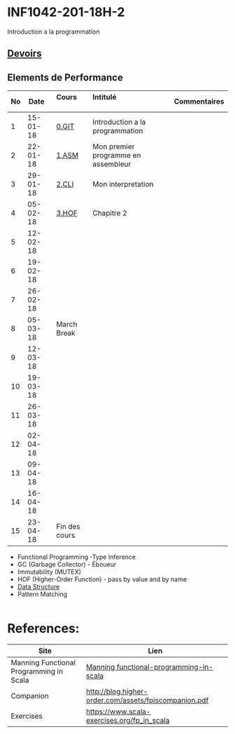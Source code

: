 # INF1042-201-18H-2

Introduction a la programmation

## [Devoirs](Devoirs)

## Elements de Performance

|No| Date   | Cours               | Intitulé                                |  Commentaires    |
|--|--------|:--------------------|:----------------------------------------|:-----------------|
| 1|15-01-18|[0.GIT](0.GIT)       | Introduction a la programmation         |                  |
| 2|22-01-18|[1.ASM](1.ASM)       | Mon premier programme en assembleur     |                  |
| 3|29-01-18|[2.CLI](2.CLI)       | Mon interpretation                      |                   |
| 4|05-02-18|[3.HOF](3.HOF)       | Chapitre 2                              |                  |
| 5|12-02-18|                     |                                         |                  |
| 6|19-02-18|                     |                                         |                  |
| 7|26-02-18|                     |                                         |                  |
| 8|05-03-18| March Break         |                                         |                  |
| 9|12-03-18|                     |                                         |                  |
|10|19-03-18|                     |                                         |                  |
|11|26-03-18|                     |                                         |                  |
|12|02-04-18|                     |                                         |                  |
|13|09-04-18|                     |                                         |                  |
|14|16-04-18|                     |                                         |                  |
|15|23-04-18| Fin des cours       |                                         |                  |


- Functional Programming
-Type Inference
- GC (Garbage Collector) - Éboueur
- Immutability (MUTEX)
- HOF (Higher-Order Function) - pass by value and by name
- [Data Structure](https://twitter.github.io/scala_school/collections.html)
- Pattern Matching

```
```

# References:

|Site| Lien                                    |
|--------------------------------|--------|
|Manning Functional Programming in Scala   |[Manning functional-programming-in-scala](https://www.manning.com/books/functional-programming-in-scala)|
|Companion                       |http://blog.higher-order.com/assets/fpiscompanion.pdf|
|Exercises                       |https://www.scala-exercises.org/fp_in_scala|
